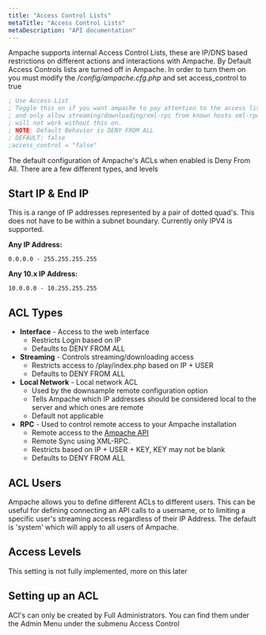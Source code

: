 ```yaml
---
title: "Access Control Lists"
metaTitle: "Access Control Lists"
metaDescription: "API documentation"
---
```


Ampache supports internal Access Control Lists, these are IP/DNS based restrictions on different actions and interactions with Ampache. By Default Access Controls lists are turned off in Ampache. In order to turn them on you must modify the _/config/ampache.cfg.php_ and set access_control to true

```INI
; Use Access List
; Toggle this on if you want ampache to pay attention to the access list
; and only allow streaming/downloading/xml-rpc from known hosts xml-rpc
; will not work without this on.
; NOTE: Default Behavior is DENY FROM ALL
; DEFAULT: false
;access_control = "false"
```

The default configuration of Ampache's ACLs when enabled is Deny From All. There are a few different types, and levels

## Start IP & End IP

This is a range of IP addresses represented by a pair of dotted quad's. This does not have to be within a subnet boundary. Currently only IPV4 is supported.

**Any IP Address:**

`0.0.0.0 - 255.255.255.255`

**Any 10.x IP Address:**

`10.0.0.0 - 10.255.255.255`

## ACL Types

* **Interface** - Access to the web interface
  * Restricts Login based on IP
  * Defaults to DENY FROM ALL
* **Streaming** - Controls streaming/downloading access
  * Restricts access to /play/index.php based on IP + USER
  * Defaults to DENY FROM ALL
* **Local Network** - Local network ACL
  * Used by the downsample remote configuration option
  * Tells Ampache which IP addresses should be considered local to the server and which ones are remote
  * Default not applicable
* **RPC** - Used to control remote access to your Ampache installation
  * Remote access to the [Ampache API](/)
  * Remote Sync using XML-RPC.
  * Restricts based on IP + USER + KEY, KEY may not be blank
  * Defaults to DENY FROM ALL

## ACL Users

Ampache allows you to define different ACLs to different users. This can be useful for defining connecting an API calls to a username, or to limiting a specific user's streaming access regardless of their IP Address. The default is 'system' which will apply to all users of Ampache.

## Access Levels

This setting is not fully implemented, more on this later

## Setting up an ACL

ACl's can only be created by Full Administrators. You can find them under the Admin Menu under the submenu Access Control

